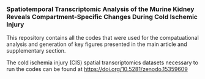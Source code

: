 ### Spatiotemporal Transcriptomic Analysis of the Murine Kidney Reveals Compartment-Specific Changes During Cold Ischemic Injury

This repository contains all the codes that were used for the compatuational analysis and
generation of key figures presented in the main article and supplementary section.

The cold ischemia injury (CIS) spatial transcriptomics datasets  necessary to run the codes can be found at https://doi.org/10.5281/zenodo.15359609
